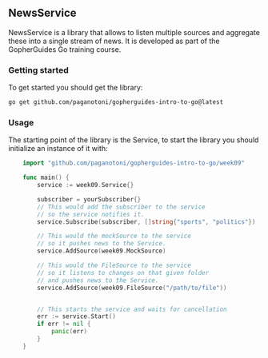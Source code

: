 ## NewsService

NewsService is a library that allows to listen multiple sources and aggregate these into a single stream of news. It is developed as part of the GopherGuides Go training course.

### Getting started

To get started you should get the library:

```sh
go get github.com/paganotoni/gopherguides-intro-to-go@latest
```

### Usage

The starting point of the library is the Service, to start the library you should initialize an instance of it with:

```go
    import "github.com/paganotoni/gopherguides-intro-to-go/week09"

    func main() {
        service := week09.Service{}

        subscriber = yourSubscriber{}
        // This would add the subscriber to the service
        // so the service notifies it.
        service.Subscribe(subscriber, []string{"sports", "politics"})

        // This would the mockSource to the service
        // so it pushes news to the Service.
        service.AddSource(week09.MockSource)

        // This would the FileSource to the service
        // so it listens to changes on that given folder
        // and pushes news to the Service.
        service.AddSource(week09.FileSource("/path/to/file"))


        // This starts the service and waits for cancellation
        err := service.Start()
        if err != nil {
            panic(err)
        }
    }
```